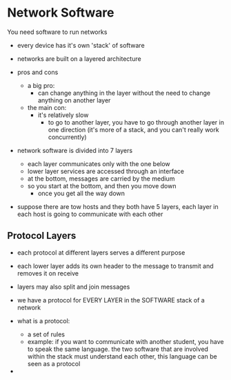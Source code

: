 # Network Software

You need software to run networks
- every device has it's own 'stack' of software
- networks are built on a layered architecture
- pros and cons
	- a big pro:
		- can change anything in the layer without the need to change anything on another layer
	- the main con: 
		- it's relatively slow
			- to go to another layer, you have to go through another layer in one direction (it's more of a stack, and you can't really work concurrently)
- network software is divided into 7 layers 
	- each layer communicates only with the one below 
	- lower layer services are accessed through an interface
	- at the bottom, messages are carried by the medium
	- so you start at the bottom, and then you move down 
		- once you get all the way down


- suppose there are tow hosts and they both have 5 layers, each layer in each host is going to communicate with each other

## Protocol Layers
- each protocol at different layers serves a different purpose
- each lower layer adds its own header to the message to transmit and removes it on receive
- layers may also split and join messages
- we have a protocol for EVERY LAYER in the SOFTWARE stack of a network
- what is a protocol:
	- a set of rules
	- example: if you want to communicate with another student, you have to speak the same language. the two software that are involved within the stack must understand each other, this language can be seen as a protocol

- 